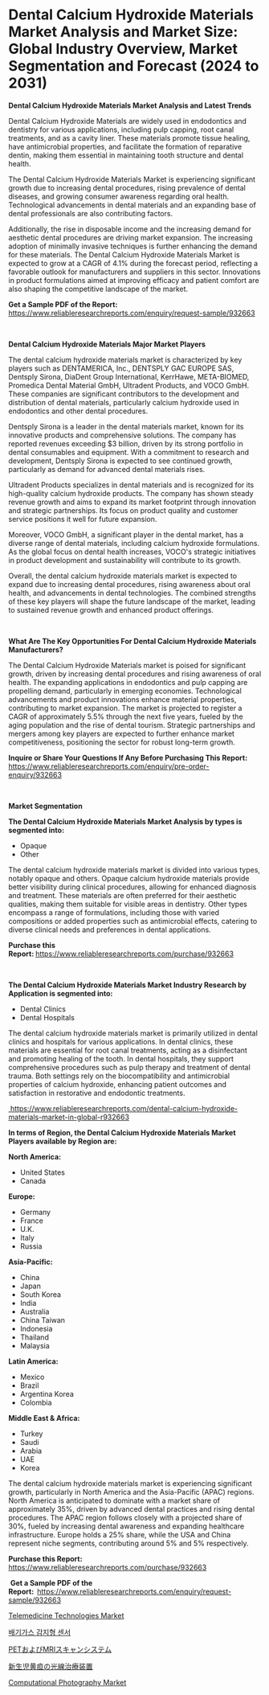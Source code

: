 <p><h1>Dental Calcium Hydroxide Materials Market Analysis and Market Size: Global Industry Overview, Market Segmentation and Forecast (2024 to 2031)</h1></p><p><strong>Dental Calcium Hydroxide Materials Market Analysis and Latest Trends</strong></p>
<p><p>Dental Calcium Hydroxide Materials are widely used in endodontics and dentistry for various applications, including pulp capping, root canal treatments, and as a cavity liner. These materials promote tissue healing, have antimicrobial properties, and facilitate the formation of reparative dentin, making them essential in maintaining tooth structure and dental health. </p><p>The Dental Calcium Hydroxide Materials Market is experiencing significant growth due to increasing dental procedures, rising prevalence of dental diseases, and growing consumer awareness regarding oral health. Technological advancements in dental materials and an expanding base of dental professionals are also contributing factors. </p><p>Additionally, the rise in disposable income and the increasing demand for aesthetic dental procedures are driving market expansion. The increasing adoption of minimally invasive techniques is further enhancing the demand for these materials. The Dental Calcium Hydroxide Materials Market is expected to grow at a CAGR of 4.1% during the forecast period, reflecting a favorable outlook for manufacturers and suppliers in this sector. Innovations in product formulations aimed at improving efficacy and patient comfort are also shaping the competitive landscape of the market.</p></p>
<p><strong>Get a Sample PDF of the Report:&nbsp;</strong> <a href="https://www.reliableresearchreports.com/enquiry/request-sample/932663">https://www.reliableresearchreports.com/enquiry/request-sample/932663</a></p>
<p>&nbsp;</p>
<p><strong>Dental Calcium Hydroxide Materials Major Market Players</strong></p>
<p><p>The dental calcium hydroxide materials market is characterized by key players such as DENTAMERICA, Inc., DENTSPLY GAC EUROPE SAS, Dentsply Sirona, DiaDent Group International, KerrHawe, META-BIOMED, Promedica Dental Material GmbH, Ultradent Products, and VOCO GmbH. These companies are significant contributors to the development and distribution of dental materials, particularly calcium hydroxide used in endodontics and other dental procedures.</p><p>Dentsply Sirona is a leader in the dental materials market, known for its innovative products and comprehensive solutions. The company has reported revenues exceeding $3 billion, driven by its strong portfolio in dental consumables and equipment. With a commitment to research and development, Dentsply Sirona is expected to see continued growth, particularly as demand for advanced dental materials rises.</p><p>Ultradent Products specializes in dental materials and is recognized for its high-quality calcium hydroxide products. The company has shown steady revenue growth and aims to expand its market footprint through innovation and strategic partnerships. Its focus on product quality and customer service positions it well for future expansion.</p><p>Moreover, VOCO GmbH, a significant player in the dental market, has a diverse range of dental materials, including calcium hydroxide formulations. As the global focus on dental health increases, VOCO's strategic initiatives in product development and sustainability will contribute to its growth.</p><p>Overall, the dental calcium hydroxide materials market is expected to expand due to increasing dental procedures, rising awareness about oral health, and advancements in dental technologies. The combined strengths of these key players will shape the future landscape of the market, leading to sustained revenue growth and enhanced product offerings.</p></p>
<p>&nbsp;</p>
<p><strong>What Are The Key Opportunities For Dental Calcium Hydroxide Materials Manufacturers?</strong></p>
<p><p>The Dental Calcium Hydroxide Materials market is poised for significant growth, driven by increasing dental procedures and rising awareness of oral health. The expanding applications in endodontics and pulp capping are propelling demand, particularly in emerging economies. Technological advancements and product innovations enhance material properties, contributing to market expansion. The market is projected to register a CAGR of approximately 5.5% through the next five years, fueled by the aging population and the rise of dental tourism. Strategic partnerships and mergers among key players are expected to further enhance market competitiveness, positioning the sector for robust long-term growth.</p></p>
<p><strong>Inquire or Share Your Questions If Any Before Purchasing This Report:</strong> <a href="https://www.reliableresearchreports.com/enquiry/pre-order-enquiry/932663">https://www.reliableresearchreports.com/enquiry/pre-order-enquiry/932663</a></p>
<p>&nbsp;</p>
<p><strong>Market Segmentation</strong></p>
<p><strong>The Dental Calcium Hydroxide Materials Market Analysis by types is segmented into:</strong></p>
<p><ul><li>Opaque</li><li>Other</li></ul></p>
<p><p>The dental calcium hydroxide materials market is divided into various types, notably opaque and others. Opaque calcium hydroxide materials provide better visibility during clinical procedures, allowing for enhanced diagnosis and treatment. These materials are often preferred for their aesthetic qualities, making them suitable for visible areas in dentistry. Other types encompass a range of formulations, including those with varied compositions or added properties such as antimicrobial effects, catering to diverse clinical needs and preferences in dental applications.</p></p>
<p><strong>Purchase this Report:&nbsp;</strong><a href="https://www.reliableresearchreports.com/purchase/932663">https://www.reliableresearchreports.com/purchase/932663</a></p>
<p>&nbsp;</p>
<p><strong>The Dental Calcium Hydroxide Materials Market Industry Research by Application is segmented into:</strong></p>
<p><ul><li>Dental Clinics</li><li>Dental Hospitals</li></ul></p>
<p><p>The dental calcium hydroxide materials market is primarily utilized in dental clinics and hospitals for various applications. In dental clinics, these materials are essential for root canal treatments, acting as a disinfectant and promoting healing of the tooth. In dental hospitals, they support comprehensive procedures such as pulp therapy and treatment of dental trauma. Both settings rely on the biocompatibility and antimicrobial properties of calcium hydroxide, enhancing patient outcomes and satisfaction in restorative and endodontic treatments.</p></p>
<p><a href="https://www.reliableresearchreports.com/dental-calcium-hydroxide-materials-market-in-global-r932663">&nbsp;https://www.reliableresearchreports.com/dental-calcium-hydroxide-materials-market-in-global-r932663</a></p>
<p><strong>In terms of Region, the Dental Calcium Hydroxide Materials Market Players available by Region are:</strong></p>
<p>
    <p> <strong> North America: </strong>
        <ul>
            <li>United States</li>
            <li>Canada</li>
        </ul>
        </p> 
    <p> <strong> Europe: </strong>
        <ul>
            <li>Germany</li>
            <li>France</li>
            <li>U.K.</li>
            <li>Italy</li>
            <li>Russia</li>
        </ul>
        </p> 
    <p> <strong> Asia-Pacific: </strong>
        <ul>
            <li>China</li>
            <li>Japan</li>
            <li>South Korea</li>
            <li>India</li>
            <li>Australia</li>
            <li>China Taiwan</li>
            <li>Indonesia</li>
            <li>Thailand</li>
            <li>Malaysia</li>
        </ul>
        </p> 
    <p> <strong> Latin America: </strong>
        <ul>
            <li>Mexico</li>
            <li>Brazil</li>
            <li>Argentina Korea</li>
            <li>Colombia</li>
        </ul>
        </p> 
    <p> <strong> Middle East & Africa: </strong>
        <ul>
            <li>Turkey</li>
            <li>Saudi</li>
            <li>Arabia</li>
            <li>UAE</li>
            <li>Korea</li>
        </ul>
    </p>
    </p>
<p><p>The dental calcium hydroxide materials market is experiencing significant growth, particularly in North America and the Asia-Pacific (APAC) regions. North America is anticipated to dominate with a market share of approximately 35%, driven by advanced dental practices and rising dental procedures. The APAC region follows closely with a projected share of 30%, fueled by increasing dental awareness and expanding healthcare infrastructure. Europe holds a 25% share, while the USA and China represent niche segments, contributing around 5% and 5% respectively.</p></p>
<p><strong>Purchase this Report: </strong><a href="https://www.reliableresearchreports.com/purchase/932663">https://www.reliableresearchreports.com/purchase/932663</a></p>
<p>&nbsp;<strong>Get a Sample PDF of the Report:&nbsp;&nbsp;</strong><a href="https://www.reliableresearchreports.com/enquiry/request-sample/932663">https://www.reliableresearchreports.com/enquiry/request-sample/932663</a></p>
<p><strong></strong></p>
<p><p><a href="https://www.linkedin.com/pulse/evaluating-global-telemedicine-technologies-market-trends-growth-axhgc?trackingId=aXwDx1GTTxGV%2F3MpjMX03w%3D%3D">Telemedicine Technologies Market</a></p><p><a href="https://medium.com/@joehodytkiewicz980/%EC%84%B8%EA%B3%84-exhaust-gas-sensing-type-sensor-market-%EC%9D%80-2024%EC%97%90%EC%84%9C-2031%EB%A1%9C-%EC%97%B0%ED%8F%89%EA%B7%A0-%EC%A6%9D%EA%B0%80%EC%9C%A8%EC%9D%84-%EB%B3%B4%EC%9D%BC-%EA%B2%83%EC%9C%BC%EB%A1%9C-%EC%98%88%EC%83%81%EB%90%A9%EB%8B%88%EB%8B%A4-dc862c702ddb">배기가스 감지형 센서</a></p><p><a href="https://medium.com/@claudekluttzyvh/pet-and-mri-scan-system-market-%E3%81%AF-%E3%82%B3%E3%82%B9%E3%83%88%E7%AE%A1%E7%90%86%E3%81%A8%E5%8A%B9%E7%8E%87%E5%90%91%E4%B8%8A%E3%82%92%E5%84%AA%E5%85%88%E3%81%97%E3%81%BE%E3%81%99-%E3%81%95%E3%82%89%E3%81%AB-%E5%A0%B1%E5%91%8A%E6%9B%B8%E3%81%AF%E5%B8%82%E5%A0%B4%E3%81%AE%E9%9C%80%E8%A6%81%E9%9D%A2%E3%81%A8%E4%BE%9B%E7%B5%A6%E9%9D%A2%E3%81%AE%E4%B8%A1%E6%96%B9%E3%82%92%E3%82%AB%E3%83%90%E3%83%BC%E3%81%97%E3%81%A6%E3%81%84%E3%81%BE%E3%81%99-pet-and-mri-4531bf8c8294">PETおよびMRIスキャンシステム</a></p><p><a href="https://medium.com/@claudekluttzyvh/phototherapy-devices-for-neonatal-jaundice-market-%E3%81%AF-%E3%82%B3%E3%82%B9%E3%83%88%E7%AE%A1%E7%90%86%E3%81%A8%E5%8A%B9%E7%8E%87%E5%90%91%E4%B8%8A%E3%82%92%E5%84%AA%E5%85%88%E3%81%97%E3%81%BE%E3%81%99-cdd131666fd1">新生児黄疸の光線治療装置</a></p><p><a href="https://www.linkedin.com/pulse/global-computational-photography-industry-analysis-share-growth-0tcjc?trackingId=s6dXsSqAQs6YLQ6ExTS8Cg%3D%3D">Computational Photography Market</a></p></p>